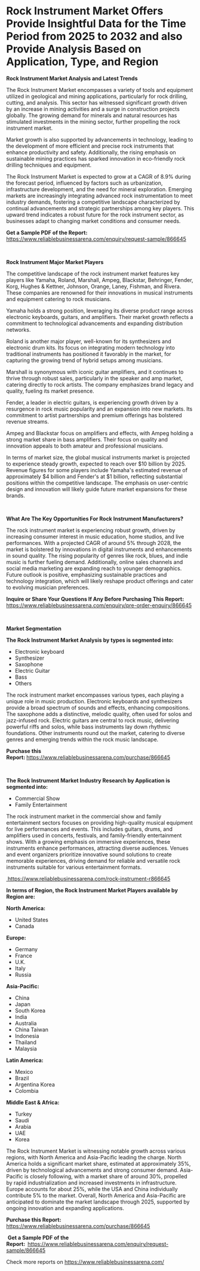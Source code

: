 <p><h1>Rock Instrument Market Offers Provide Insightful Data for the Time Period from 2025 to 2032 and also Provide Analysis Based on Application, Type, and Region</h1></p><p><strong>Rock Instrument Market Analysis and Latest Trends</strong></p>
<p><p>The Rock Instrument Market encompasses a variety of tools and equipment utilized in geological and mining applications, particularly for rock drilling, cutting, and analysis. This sector has witnessed significant growth driven by an increase in mining activities and a surge in construction projects globally. The growing demand for minerals and natural resources has stimulated investments in the mining sector, further propelling the rock instrument market.</p><p>Market growth is also supported by advancements in technology, leading to the development of more efficient and precise rock instruments that enhance productivity and safety. Additionally, the rising emphasis on sustainable mining practices has sparked innovation in eco-friendly rock drilling techniques and equipment.</p><p>The Rock Instrument Market is expected to grow at a CAGR of 8.9% during the forecast period, influenced by factors such as urbanization, infrastructure development, and the need for mineral exploration. Emerging markets are increasingly integrating advanced rock instrumentation to meet industry demands, fostering a competitive landscape characterized by continual advancements and strategic partnerships among key players. This upward trend indicates a robust future for the rock instrument sector, as businesses adapt to changing market conditions and consumer needs.</p></p>
<p><strong>Get a Sample PDF of the Report:&nbsp;</strong> <a href="https://www.reliablebusinessarena.com/enquiry/request-sample/866645?utm_campaign=2264&utm_medium=2&utm_source=Github&utm_content=ia&utm_term=07022025&utm_id=rock-instrument">https://www.reliablebusinessarena.com/enquiry/request-sample/866645</a></p>
<p>&nbsp;</p>
<p><strong>Rock Instrument Major Market Players</strong></p>
<p><p>The competitive landscape of the rock instrument market features key players like Yamaha, Roland, Marshall, Ampeg, Blackstar, Behringer, Fender, Korg, Hughes & Kettner, Johnson, Orange, Laney, Fishman, and Rivera. These companies are renowned for their innovations in musical instruments and equipment catering to rock musicians.</p><p>Yamaha holds a strong position, leveraging its diverse product range across electronic keyboards, guitars, and amplifiers. Their market growth reflects a commitment to technological advancements and expanding distribution networks.</p><p>Roland is another major player, well-known for its synthesizers and electronic drum kits. Its focus on integrating modern technology into traditional instruments has positioned it favorably in the market, for capturing the growing trend of hybrid setups among musicians.</p><p>Marshall is synonymous with iconic guitar amplifiers, and it continues to thrive through robust sales, particularly in the speaker and amp market, catering directly to rock artists. The company emphasizes brand legacy and quality, fueling its market presence.</p><p>Fender, a leader in electric guitars, is experiencing growth driven by a resurgence in rock music popularity and an expansion into new markets. Its commitment to artist partnerships and premium offerings has bolstered revenue streams.</p><p>Ampeg and Blackstar focus on amplifiers and effects, with Ampeg holding a strong market share in bass amplifiers. Their focus on quality and innovation appeals to both amateur and professional musicians.</p><p>In terms of market size, the global musical instruments market is projected to experience steady growth, expected to reach over $10 billion by 2025. Revenue figures for some players include Yamaha's estimated revenue of approximately $4 billion and Fender's at $1 billion, reflecting substantial positions within the competitive landscape. The emphasis on user-centric design and innovation will likely guide future market expansions for these brands.</p></p>
<p>&nbsp;</p>
<p><strong>What Are The Key Opportunities For Rock Instrument Manufacturers?</strong></p>
<p><p>The rock instrument market is experiencing robust growth, driven by increasing consumer interest in music education, home studios, and live performances. With a projected CAGR of around 5% through 2028, the market is bolstered by innovations in digital instruments and enhancements in sound quality. The rising popularity of genres like rock, blues, and indie music is further fueling demand. Additionally, online sales channels and social media marketing are expanding reach to younger demographics. Future outlook is positive, emphasizing sustainable practices and technology integration, which will likely reshape product offerings and cater to evolving musician preferences.</p></p>
<p><strong>Inquire or Share Your Questions If Any Before Purchasing This Report:</strong> <a href="https://www.reliablebusinessarena.com/enquiry/pre-order-enquiry/866645?utm_campaign=2264&utm_medium=2&utm_source=Github&utm_content=ia&utm_term=07022025&utm_id=rock-instrument">https://www.reliablebusinessarena.com/enquiry/pre-order-enquiry/866645</a></p>
<p>&nbsp;</p>
<p><strong>Market Segmentation</strong></p>
<p><strong>The Rock Instrument Market Analysis by types is segmented into:</strong></p>
<p><ul><li>Electronic keyboard</li><li>Synthesizer</li><li>Saxophone</li><li>Electric Guitar</li><li>Bass</li><li>Others</li></ul></p>
<p><p>The rock instrument market encompasses various types, each playing a unique role in music production. Electronic keyboards and synthesizers provide a broad spectrum of sounds and effects, enhancing compositions. The saxophone adds a distinctive, melodic quality, often used for solos and jazz-infused rock. Electric guitars are central to rock music, delivering powerful riffs and solos, while bass instruments lay down rhythmic foundations. Other instruments round out the market, catering to diverse genres and emerging trends within the rock music landscape.</p></p>
<p><strong>Purchase this Report:&nbsp;</strong><a href="https://www.reliablebusinessarena.com/purchase/866645?utm_campaign=2264&utm_medium=2&utm_source=Github&utm_content=ia&utm_term=07022025&utm_id=rock-instrument">https://www.reliablebusinessarena.com/purchase/866645</a></p>
<p>&nbsp;</p>
<p><strong>The Rock Instrument Market Industry Research by Application is segmented into:</strong></p>
<p><ul><li>Commercial Show</li><li>Family Entertainment</li></ul></p>
<p><p>The rock instrument market in the commercial show and family entertainment sectors focuses on providing high-quality musical equipment for live performances and events. This includes guitars, drums, and amplifiers used in concerts, festivals, and family-friendly entertainment shows. With a growing emphasis on immersive experiences, these instruments enhance performances, attracting diverse audiences. Venues and event organizers prioritize innovative sound solutions to create memorable experiences, driving demand for reliable and versatile rock instruments suitable for various entertainment formats.</p></p>
<p><a href="https://www.reliablebusinessarena.com/rock-instrument-r866645?utm_campaign=2264&utm_medium=2&utm_source=Github&utm_content=ia&utm_term=07022025&utm_id=rock-instrument">&nbsp;https://www.reliablebusinessarena.com/rock-instrument-r866645</a></p>
<p><strong>In terms of Region, the Rock Instrument Market Players available by Region are:</strong></p>
<p>
    <p> <strong> North America: </strong>
        <ul>
            <li>United States</li>
            <li>Canada</li>
        </ul>
        </p> 
    <p> <strong> Europe: </strong>
        <ul>
            <li>Germany</li>
            <li>France</li>
            <li>U.K.</li>
            <li>Italy</li>
            <li>Russia</li>
        </ul>
        </p> 
    <p> <strong> Asia-Pacific: </strong>
        <ul>
            <li>China</li>
            <li>Japan</li>
            <li>South Korea</li>
            <li>India</li>
            <li>Australia</li>
            <li>China Taiwan</li>
            <li>Indonesia</li>
            <li>Thailand</li>
            <li>Malaysia</li>
        </ul>
        </p> 
    <p> <strong> Latin America: </strong>
        <ul>
            <li>Mexico</li>
            <li>Brazil</li>
            <li>Argentina Korea</li>
            <li>Colombia</li>
        </ul>
        </p> 
    <p> <strong> Middle East & Africa: </strong>
        <ul>
            <li>Turkey</li>
            <li>Saudi</li>
            <li>Arabia</li>
            <li>UAE</li>
            <li>Korea</li>
        </ul>
    </p>
    </p>
<p><p>The Rock Instrument Market is witnessing notable growth across various regions, with North America and Asia-Pacific leading the charge. North America holds a significant market share, estimated at approximately 35%, driven by technological advancements and strong consumer demand. Asia-Pacific is closely following, with a market share of around 30%, propelled by rapid industrialization and increased investments in infrastructure. Europe accounts for about 25%, while the USA and China individually contribute 5% to the market. Overall, North America and Asia-Pacific are anticipated to dominate the market landscape through 2025, supported by ongoing innovation and expanding applications.</p></p>
<p><strong>Purchase this Report: </strong><a href="https://www.reliablebusinessarena.com/purchase/866645?utm_campaign=2264&utm_medium=2&utm_source=Github&utm_content=ia&utm_term=07022025&utm_id=rock-instrument">https://www.reliablebusinessarena.com/purchase/866645</a></p>
<p>&nbsp;<strong>Get a Sample PDF of the Report:&nbsp;&nbsp;</strong><a href="https://www.reliablebusinessarena.com/enquiry/request-sample/866645?utm_campaign=2264&utm_medium=2&utm_source=Github&utm_content=ia&utm_term=07022025&utm_id=rock-instrument">https://www.reliablebusinessarena.com/enquiry/request-sample/866645</a></p>
<p><strong></strong></p>
<p>Check more reports on <a href="https://www.reliablebusinessarena.com/?utm_campaign=2264&utm_medium=2&utm_source=Github&utm_content=ia&utm_term=07022025&utm_id=rock-instrument">https://www.reliablebusinessarena.com/</a></p>